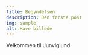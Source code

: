 ```yaml
---
title: Begyndelsen
description: Den første post
img: sample
alt: Have billede
---
```


Velkommen til Junviglund